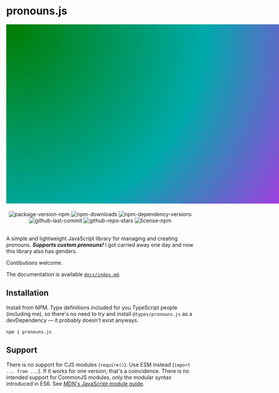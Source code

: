 # pronouns.js

<div align="center">
	<img src="files/pronouns.js_animated_banner.gif" style="max-width:1200px; width:100vw;">
	<br><br>
	<img src="https://img.shields.io/npm/v/pronouns.js" alt="package-version-npm"> <img src="https://img.shields.io/npm/dt/pronouns.js" alt="npm-downloads"> <img src="https://img.shields.io/librariesio/release/npm/pronouns.js" alt="npm-dependency-versions"> <img src="https://img.shields.io/github/last-commit/akpi816218/pronouns.js" alt="github-last-commit">  <img src="https://img.shields.io/github/stars/akpi816218/pronouns.js?style=social" alt="github-repo-stars"> <img src="https://img.shields.io/npm/l/pronouns.js" alt="license-npm">
	<br><br>
</div>

A simple and lightweight JavaScript library for managing and creating pronouns. **_Supports custom pronouns!_**
I got carried away one day and now this library also has genders.

Contibutions welcome.

The documentation is available [`docs/index.md`](here).

## Installation

Install from NPM. Type definitions included for you TypeScript people (including me), so there's no need to try and install `@types/pronouns.js` as a devDependency — it probably doesn't exist anyways.

```shell
npm i pronouns.js
```

## Support

There is no support for CJS modules (`require()`). Use ESM instead (`import ... from ...`). If it works for one version, that's a coincidence. There is no intended support for CommonJS modules, only the modular syntax introduced in ES6. See [MDN's JavaScript module guide](https://developer.mozilla.org/en-US/docs/Web/JavaScript/Guide/Modules).
